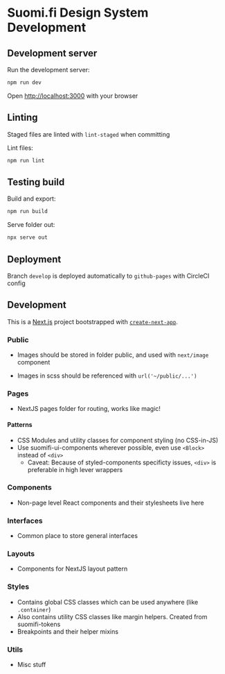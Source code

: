 # Suomi.fi Design System Development

## Development server

Run the development server:

```bash
npm run dev
```

Open [http://localhost:3000](http://localhost:3000) with your browser


## Linting

Staged files are linted with `lint-staged` when committing

Lint files:
```bash
npm run lint
```

## Testing build

Build and export:
```bash
npm run build
```

Serve folder out:
```bash
npx serve out
```

## Deployment

Branch `develop` is deployed automatically to `github-pages` with CircleCI config

## Development

This is a [Next.js](https://nextjs.org/) project bootstrapped with [`create-next-app`](https://github.com/vercel/next.js/tree/canary/packages/create-next-app).

### Public

- Images should be stored in folder public, and used with `next/image` component

- Images in scss should be referenced with `url('~/public/...')`

### Pages

- NextJS pages folder for routing, works like magic!

#### Patterns

- CSS Modules and utility classes for component styling (no CSS-in-JS)
- Use suomifi-ui-components wherever possible, even use `<Block>` instead of `<div>`
  - Caveat: Because of styled-components specificty issues, `<div>` is preferable in high lever wrappers

### Components

- Non-page level React components and their stylesheets live here

### Interfaces

- Common place to store general interfaces

### Layouts

- Components for NextJS layout pattern

### Styles

- Contains global CSS classes which can be used anywhere (like `.container`)
- Also contains utility CSS classes like margin helpers. Created from suomifi-tokens
- Breakpoints and their helper mixins

### Utils

- Misc stuff
